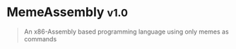# MemeAssembly <small>v1.0</small>
> An x86-Assembly based programming language using only memes as commands